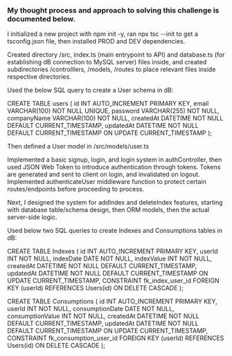 ### My thought process and approach to solving this challenge is documented below.

I initialized a new project with npm init -y, ran npx tsc --init to get a tsconfig.json file, then installed PROD and DEV dependencies.

Created directory /src, index.ts (main entrypoint to API) and database.ts (for establishing dB connection to MySQL server) files inside, and created subdirectories /controlllers, /models, /routes to place relevant files inside respective directories.


Used the below SQL query to create a User schema in dB:

CREATE TABLE users (
    id INT AUTO_INCREMENT PRIMARY KEY,
    email VARCHAR(100) NOT NULL UNIQUE,
    password VARCHAR(255) NOT NULL,
    companyName VARCHAR(100) NOT NULL,
    createdAt DATETIME NOT NULL DEFAULT CURRENT_TIMESTAMP,
    updatedAt DATETIME NOT NULL DEFAULT CURRENT_TIMESTAMP ON UPDATE CURRENT_TIMESTAMP
);

Then defined a User model in /src/models/user.ts

Implemented a basic signup, login, and login system in authController, then used JSON Web Token to introduce authentication through tokens.
Tokens are generated and sent to client on login, and invalidated on logout.
Implemented authenticateUser middleware function to protect certain routes/endpoints before proceeding to process.


Next, I designed the system for addIndex and deleteIndex features, starting with database table/schema design, then ORM models, then the actual server-side logic.

Used below two SQL queries to create Indexes and Consumptions tables in dB:

CREATE TABLE Indexes (
    id INT AUTO_INCREMENT PRIMARY KEY,
    userId INT NOT NULL,
    indexDate DATE NOT NULL,
    indexValue INT NOT NULL,
		createdAt DATETIME NOT NULL DEFAULT CURRENT_TIMESTAMP,
    updatedAt DATETIME NOT NULL DEFAULT CURRENT_TIMESTAMP ON UPDATE CURRENT_TIMESTAMP,
    CONSTRAINT fk_index_user_id FOREIGN KEY (userId) REFERENCES Users(id) ON DELETE CASCADE
);

CREATE TABLE Consumptions (
    id INT AUTO_INCREMENT PRIMARY KEY,
    userId INT NOT NULL,
    consumptionDate DATE NOT NULL,
    consumptionValue INT NOT NULL,
		createdAt DATETIME NOT NULL DEFAULT CURRENT_TIMESTAMP,
    updatedAt DATETIME NOT NULL DEFAULT CURRENT_TIMESTAMP ON UPDATE CURRENT_TIMESTAMP,
    CONSTRAINT fk_consumption_user_id FOREIGN KEY (userId) REFERENCES Users(id) ON DELETE CASCADE
);